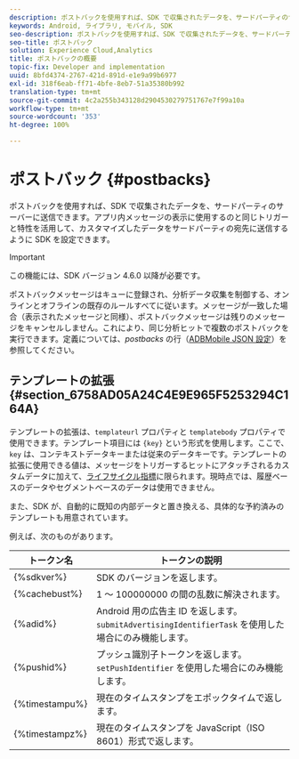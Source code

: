 ```yaml
---
description: ポストバックを使用すれば、SDK で収集されたデータを、サードパーティのサーバーに送信できます。アプリ内メッセージの表示に使用するのと同じトリガーと特性を活用して、カスタマイズしたデータをサードパーティの宛先に送信するように SDK を設定できます。
keywords: Android, ライブラリ, モバイル, SDK
seo-description: ポストバックを使用すれば、SDK で収集されたデータを、サードパーティのサーバーに送信できます。アプリ内メッセージの表示に使用するのと同じトリガーと特性を活用して、カスタマイズしたデータをサードパーティの宛先に送信するように SDK を設定できます。
seo-title: ポストバック
solution: Experience Cloud,Analytics
title: ポストバックの概要
topic-fix: Developer and implementation
uuid: 8bfd4374-2767-421d-891d-e1e9a99b6977
exl-id: 318f6eab-ff71-4bfe-8eb7-51a35380b992
translation-type: tm+mt
source-git-commit: 4c2a255b343128d2904530279751767e7f99a10a
workflow-type: tm+mt
source-wordcount: '353'
ht-degree: 100%

---
```


# ポストバック {#postbacks}

ポストバックを使用すれば、SDK で収集されたデータを、サードパーティのサーバーに送信できます。アプリ内メッセージの表示に使用するのと同じトリガーと特性を活用して、カスタマイズしたデータをサードパーティの宛先に送信するように SDK を設定できます。

>[!IMPORTANT]
>
>この機能には、SDK バージョン 4.6.0 以降が必要です。

ポストバックメッセージはキューに登録され、分析データ収集を制御する、オンラインとオフラインの既存のルールすべてに従います。メッセージが一致した場合（表示されたメッセージと同様）、ポストバックメッセージは残りのメッセージをキャンセルしません。これにより、同じ分析ヒットで複数のポストバックを実行できます。定義については、*postbacks* の行（[ADBMobile JSON 設定](/help/android/configuration/json-config/json-config.md)）を参照してください。

## テンプレートの拡張 {#section_6758AD05A24C4E9E965F5253294C164A}

テンプレートの拡張は、`templateurl` プロパティと `templatebody` プロパティで使用できます。テンプレート項目には `{key}` という形式を使用します。ここで、`key` は、コンテキストデータキーまたは従来のデータキーです。テンプレートの拡張に使用できる値は、メッセージをトリガーするヒットにアタッチされるカスタムデータに加えて、[ライフサイクル指標](/help/android/metrics.md)に限られます。現時点では、履歴ベースのデータやセグメントベースのデータは使用できません。

また、SDK が、自動的に既知の内部データと置き換える、具体的な予約済みのテンプレートも用意されています。

例えば、次のものがあります。

| トークン名 | トークンの説明 |
|--- |--- |
| {%sdkver%} | SDK のバージョンを返します。 |
| {%cachebust%} | 1 ～ 100000000 の間の乱数に解決されます。 |
| {%adid%} | Android 用の広告主 ID を返します。`submitAdvertisingIdentifierTask` を使用した場合にのみ機能します。 |
| {%pushid%} | プッシュ識別子トークンを返します。`setPushIdentifier` を使用した場合にのみ機能します。 |
| {%timestampu%} | 現在のタイムスタンプをエポックタイムで返します。 |
| {%timestampz%} | 現在のタイムスタンプを JavaScript（ISO 8601）形式で返します。 |
